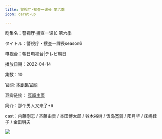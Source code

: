 ```yaml
---
title: 警视厅·搜查一课长 第六季
icon: caret-up

---
```


剧集名：警视厅·搜查一课长 第六季

タイトル：警視庁・捜査一課長season6

电视台：朝日电视台|テレビ朝日

播放日期：2022-04-14

集数：10

官网: [本剧集官网](http://wws.tv-asahi.co.jp/ichikacho6/)

豆瓣链接： [豆瓣主页](https://movie.douban.com/subject/35805578/)


简介：那个男人又来了*6

cast：内藤刚志 / 齐藤由贵 / 本田博太郎 / 铃木裕树 / 饭岛宽骑 / 阳月华 / 床嶋佳子 / 金田明夫

![](https://listpic.tsgsanjiao.com/2022/2022ykzs6.jpg)